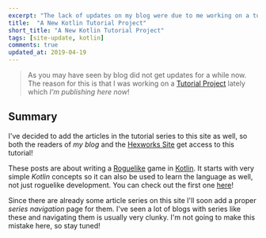 ```yaml
---
excerpt: "The lack of updates on my blog were due to me working on a tutorial series which I'm publishing here now!"
title:  "A New Kotlin Tutorial Project"
short_title: "A New Kotlin Tutorial Project"
tags: [site-update, kotlin]
comments: true
updated_at: 2019-04-19
---
```


> As you may have seen by blog did not get updates for a while now. The reason for this is that
I was working on a [Tutorial Project](https://hexworks.org/posts/tutorials/2018/12/04/how-to-make-a-roguelike.html)
lately which *I'm publishing here now*!

## Summary

I've decided to add the articles in the tutorial series to this site as well, so both the readers
of *my blog* and the [Hexworks Site](https://hexworks.org/) get access to this tutorial!

These posts are about writing a [Roguelike](https://en.wikipedia.org/wiki/Roguelike) game in
[Kotlin](https://kotlinlang.org/). It starts with very simple *Kotlin* concepts so it can also
be used to learn the language as well, not just roguelike development. You can check out
the first one [here](/posts/blog/2018/12/04/how-to-make-a-roguelike.html)!

Since there are already some article series on this site I'll soon add a proper *series navigation*
page for them. I've seen a lot of blogs with series like these and navigating them is
usually very clunky. I'm not going to make this mistake here, so stay tuned!

